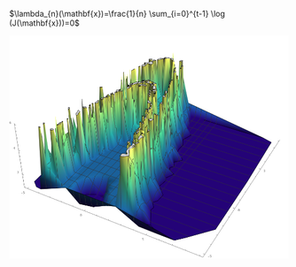$\lambda_{n}(\mathbf{x})=\frac{1}{n} \sum_{i=0}^{t-1} \log (J(\mathbf{x}))=0$

![Image of Yaktocat](https://github.com/lhugens/henon/blob/devel/extra/pictures/colormap.png)
